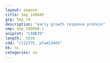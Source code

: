 ```yaml
---
layout: smgene
title: Smp_149680
grp: Smp_14
description: "early growth response protein"
smp: Smp_149680.1
uniprot: "C4QB39"
length:  1830
cdd: "cl22375, pfam13465"
kk: ns
categories: sm
---
```

